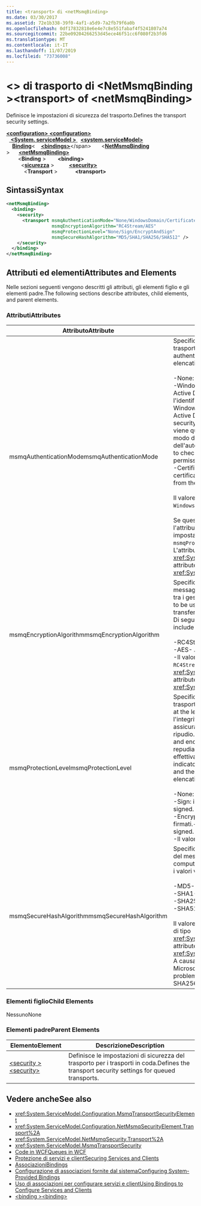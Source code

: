 ```yaml
---
title: <transport> di <netMsmqBinding>
ms.date: 03/30/2017
ms.assetid: 72e1b338-39f0-4af1-a5d9-7a2fb79f6a0b
ms.openlocfilehash: 0df17832818e6e4e7c8e551fabaf4f5241807a74
ms.sourcegitcommit: 22be09204266253d45ece46f51cc6f080f2b3fd6
ms.translationtype: MT
ms.contentlocale: it-IT
ms.lasthandoff: 11/07/2019
ms.locfileid: "73736008"
---
```

# <a name="transport-of-netmsmqbinding"></a><span data-ttu-id="d76b9-102">\<> di trasporto di \<NetMsmqBinding ></span><span class="sxs-lookup"><span data-stu-id="d76b9-102">\<transport> of \<netMsmqBinding></span></span>
<span data-ttu-id="d76b9-103">Definisce le impostazioni di sicurezza del trasporto.</span><span class="sxs-lookup"><span data-stu-id="d76b9-103">Defines the transport security settings.</span></span>  
  
<span data-ttu-id="d76b9-104">[ **\<configuration>** ](../configuration-element.md)</span><span class="sxs-lookup"><span data-stu-id="d76b9-104">[**\<configuration>**](../configuration-element.md)</span></span>\
<span data-ttu-id="d76b9-105">&nbsp;&nbsp;[ **\<System. serviceModel >** ](system-servicemodel.md)</span><span class="sxs-lookup"><span data-stu-id="d76b9-105">&nbsp;&nbsp;[**\<system.serviceModel>**](system-servicemodel.md)</span></span>\
<span data-ttu-id="d76b9-106">&nbsp;&nbsp;&nbsp;&nbsp;[**Binding**](bindings.md)\<</span><span class="sxs-lookup"><span data-stu-id="d76b9-106">&nbsp;&nbsp;&nbsp;&nbsp;[**\<bindings>**](bindings.md)\</span></span>
<span data-ttu-id="d76b9-107">&nbsp;&nbsp;&nbsp;&nbsp;&nbsp;&nbsp;\<[**NetMsmqBinding**](netmsmqbinding.md) ></span><span class="sxs-lookup"><span data-stu-id="d76b9-107">&nbsp;&nbsp;&nbsp;&nbsp;&nbsp;&nbsp;[**\<netMsmqBinding>**](netmsmqbinding.md)</span></span>\
<span data-ttu-id="d76b9-108">&nbsp;&nbsp;&nbsp;&nbsp;&nbsp;&nbsp;&nbsp;&nbsp;\<**Binding** ></span><span class="sxs-lookup"><span data-stu-id="d76b9-108">&nbsp;&nbsp;&nbsp;&nbsp;&nbsp;&nbsp;&nbsp;&nbsp;**\<binding>**</span></span>\
<span data-ttu-id="d76b9-109">&nbsp;&nbsp;&nbsp;&nbsp;&nbsp;&nbsp;&nbsp;&nbsp;&nbsp;&nbsp;\<[**sicurezza**](security-of-netmsmqbinding.md) ></span><span class="sxs-lookup"><span data-stu-id="d76b9-109">&nbsp;&nbsp;&nbsp;&nbsp;&nbsp;&nbsp;&nbsp;&nbsp;&nbsp;&nbsp;[**\<security>**](security-of-netmsmqbinding.md)</span></span>\
<span data-ttu-id="d76b9-110">&nbsp;&nbsp;&nbsp;&nbsp;&nbsp;&nbsp;&nbsp;&nbsp;&nbsp;&nbsp;&nbsp;&nbsp;\<**Transport** ></span><span class="sxs-lookup"><span data-stu-id="d76b9-110">&nbsp;&nbsp;&nbsp;&nbsp;&nbsp;&nbsp;&nbsp;&nbsp;&nbsp;&nbsp;&nbsp;&nbsp;**\<transport>**</span></span>  
  
## <a name="syntax"></a><span data-ttu-id="d76b9-111">Sintassi</span><span class="sxs-lookup"><span data-stu-id="d76b9-111">Syntax</span></span>  
  
```xml  
<netMsmqBinding>
  <binding>
    <security>
      <transport msmqAuthenticationMode="None/WindowsDomain/Certificate"
                 msmqEncryptionAlgorithm="RC4Stream/AES"
                 msmqProtectionLevel="None/Sign/EncryptAndSign"
                 msmqSecureHashAlgorithm="MD5/SHA1/SHA256/SHA512" />
    </security>
  </binding>
</netMsmqBinding>
```  
  
## <a name="attributes-and-elements"></a><span data-ttu-id="d76b9-112">Attributi ed elementi</span><span class="sxs-lookup"><span data-stu-id="d76b9-112">Attributes and Elements</span></span>  
 <span data-ttu-id="d76b9-113">Nelle sezioni seguenti vengono descritti gli attributi, gli elementi figlio e gli elementi padre.</span><span class="sxs-lookup"><span data-stu-id="d76b9-113">The following sections describe attributes, child elements, and parent elements.</span></span>  
  
### <a name="attributes"></a><span data-ttu-id="d76b9-114">Attributi</span><span class="sxs-lookup"><span data-stu-id="d76b9-114">Attributes</span></span>  
  
|<span data-ttu-id="d76b9-115">Attributo</span><span class="sxs-lookup"><span data-stu-id="d76b9-115">Attribute</span></span>|<span data-ttu-id="d76b9-116">Descrizione</span><span class="sxs-lookup"><span data-stu-id="d76b9-116">Description</span></span>|  
|---------------|-----------------|  
|<span data-ttu-id="d76b9-117">msmqAuthenticationMode</span><span class="sxs-lookup"><span data-stu-id="d76b9-117">msmqAuthenticationMode</span></span>|<span data-ttu-id="d76b9-118">Specifica come deve essere autenticato il messaggio dal trasporto MSMQ.</span><span class="sxs-lookup"><span data-stu-id="d76b9-118">Specifies how the message must be authenticated by the MSMQ transport.</span></span> <span data-ttu-id="d76b9-119">Di seguito vengono elencati i valori validi:</span><span class="sxs-lookup"><span data-stu-id="d76b9-119">Valid values include the following:</span></span><br /><br /> <span data-ttu-id="d76b9-120">-None: nessuna autenticazione.</span><span class="sxs-lookup"><span data-stu-id="d76b9-120">-   None: No authentication.</span></span><br /><span data-ttu-id="d76b9-121">-WindowsDomain: il meccanismo di autenticazione usa Active Directory per recuperare il certificato X. 509 per l'identificatore di sicurezza associato al messaggio.</span><span class="sxs-lookup"><span data-stu-id="d76b9-121">-   WindowsDomain: The authentication mechanism uses Active Directory to retrieve the X.509 certificate for the security identifier associated with the message.</span></span> <span data-ttu-id="d76b9-122">Questo viene quindi utilizzo per controllare l'ACL della coda in modo da garantire che l'utente disponga dell'autorizzazione per scrivere sulla coda.</span><span class="sxs-lookup"><span data-stu-id="d76b9-122">This is then used to check the ACL of the queue to ensure the user has write permission for the queue.</span></span><br /><span data-ttu-id="d76b9-123">-Certificate: il canale Recupera il certificato dall'archivio certificati.</span><span class="sxs-lookup"><span data-stu-id="d76b9-123">-   Certificate: The channel retrieves the certificate from the certificate store.</span></span><br /><br /> <span data-ttu-id="d76b9-124">Il valore predefinito è `WindowsDomain`.</span><span class="sxs-lookup"><span data-stu-id="d76b9-124">The default is `WindowsDomain`.</span></span><br /><br /> <span data-ttu-id="d76b9-125">Se questo attributo viene impostato su `None`, anche l'attributo dell'attributo `msmqProtectionLevel` deve essere impostato su `None`.</span><span class="sxs-lookup"><span data-stu-id="d76b9-125">If this attribute is set to `None`, the `msmqProtectionLevel` attribute must also be set to `None`.</span></span> <span data-ttu-id="d76b9-126">L'attributo è di tipo <xref:System.ServiceModel.MsmqAuthenticationMode>.</span><span class="sxs-lookup"><span data-stu-id="d76b9-126">This attribute is of type <xref:System.ServiceModel.MsmqAuthenticationMode></span></span>|  
|<span data-ttu-id="d76b9-127">msmqEncryptionAlgorithm</span><span class="sxs-lookup"><span data-stu-id="d76b9-127">msmqEncryptionAlgorithm</span></span>|<span data-ttu-id="d76b9-128">Specifica l'algoritmo da usare per la crittografia del messaggio in transito durante il trasferimento dei messaggi tra i gestori della coda dei messaggi.</span><span class="sxs-lookup"><span data-stu-id="d76b9-128">Specifies the algorithm to be used for message encryption on the wire when transferring messages between message queue managers.</span></span> <span data-ttu-id="d76b9-129">Di seguito vengono elencati i valori validi:</span><span class="sxs-lookup"><span data-stu-id="d76b9-129">Valid values include the following:</span></span><br /><br /> <span data-ttu-id="d76b9-130">-RC4Stream</span><span class="sxs-lookup"><span data-stu-id="d76b9-130">-   RC4Stream</span></span><br /><span data-ttu-id="d76b9-131">-AES</span><span class="sxs-lookup"><span data-stu-id="d76b9-131">-   AES</span></span><br /><span data-ttu-id="d76b9-132">-Il valore predefinito è `RC4Stream`.</span><span class="sxs-lookup"><span data-stu-id="d76b9-132">-   The default value is `RC4Stream`.</span></span> <span data-ttu-id="d76b9-133">L'attributo è di tipo <xref:System.ServiceModel.MsmqEncryptionAlgorithm>.</span><span class="sxs-lookup"><span data-stu-id="d76b9-133">This attribute is of type <xref:System.ServiceModel.MsmqEncryptionAlgorithm>.</span></span>|  
|<span data-ttu-id="d76b9-134">msmqProtectionLevel</span><span class="sxs-lookup"><span data-stu-id="d76b9-134">msmqProtectionLevel</span></span>|<span data-ttu-id="d76b9-135">Specifica il metodo di sicurezza dei messaggi al livello del trasporto MSMQ.</span><span class="sxs-lookup"><span data-stu-id="d76b9-135">Specifies the way messages are secured at the level of the MSMQ transport.</span></span> <span data-ttu-id="d76b9-136">La crittografia assicura l'integrità del messaggio, mentre la firma e la crittografa assicurano l'integrità del messaggio e il non ripudio.</span><span class="sxs-lookup"><span data-stu-id="d76b9-136">Encryption ensures message integrity, while sign and encrypt ensures both message integrity and non-repudiation.</span></span> <span data-ttu-id="d76b9-137">Ciò significa che il messaggio proviene effettivamente dal mittente e il mittente è quello indicato.</span><span class="sxs-lookup"><span data-stu-id="d76b9-137">That is, the message indeed came from the sender and the sender is who he says he is.</span></span> <span data-ttu-id="d76b9-138">Di seguito vengono elencati i valori validi:</span><span class="sxs-lookup"><span data-stu-id="d76b9-138">Valid values include the following:</span></span><br /><br /> <span data-ttu-id="d76b9-139">-None: nessuna protezione.</span><span class="sxs-lookup"><span data-stu-id="d76b9-139">-   None: No protection.</span></span><br /><span data-ttu-id="d76b9-140">-Sign: i messaggi sono firmati.</span><span class="sxs-lookup"><span data-stu-id="d76b9-140">-   Sign: Messages are signed.</span></span><br /><span data-ttu-id="d76b9-141">-EncryptAndSign: i messaggi vengono crittografati e firmati.</span><span class="sxs-lookup"><span data-stu-id="d76b9-141">-   EncryptAndSign: Messages are encrypted and signed.</span></span><br /><span data-ttu-id="d76b9-142">-Il valore predefinito è `Sign`.</span><span class="sxs-lookup"><span data-stu-id="d76b9-142">-   The default is `Sign`.</span></span>|  
|<span data-ttu-id="d76b9-143">msmqSecureHashAlgorithm</span><span class="sxs-lookup"><span data-stu-id="d76b9-143">msmqSecureHashAlgorithm</span></span>|<span data-ttu-id="d76b9-144">Specifica l'algoritmo hash da usare per il calcolo del digest del messaggio.</span><span class="sxs-lookup"><span data-stu-id="d76b9-144">Specifies the hash algorithm to be used for computing the message digest.</span></span> <span data-ttu-id="d76b9-145">Di seguito vengono elencati i valori validi:</span><span class="sxs-lookup"><span data-stu-id="d76b9-145">Valid values include the following:</span></span><br /><br /> <span data-ttu-id="d76b9-146">-MD5</span><span class="sxs-lookup"><span data-stu-id="d76b9-146">-   MD5</span></span><br /><span data-ttu-id="d76b9-147">-SHA1</span><span class="sxs-lookup"><span data-stu-id="d76b9-147">-   SHA1</span></span><br /><span data-ttu-id="d76b9-148">-SHA256</span><span class="sxs-lookup"><span data-stu-id="d76b9-148">-   SHA256</span></span><br /><span data-ttu-id="d76b9-149">-SHA512</span><span class="sxs-lookup"><span data-stu-id="d76b9-149">-   SHA512</span></span><br /><br /> <span data-ttu-id="d76b9-150">Il valore predefinito è `SHA1`.</span><span class="sxs-lookup"><span data-stu-id="d76b9-150">The default is `SHA1`.</span></span> <span data-ttu-id="d76b9-151">L'attributo è di tipo <xref:System.ServiceModel.MsmqSecureHashAlgorithm>.</span><span class="sxs-lookup"><span data-stu-id="d76b9-151">This attribute is of type <xref:System.ServiceModel.MsmqSecureHashAlgorithm>.</span></span><br><span data-ttu-id="d76b9-152">A causa di problemi di collisione con MD5 e SHA1, Microsoft consiglia di SHA256 o meglio.</span><span class="sxs-lookup"><span data-stu-id="d76b9-152">Due to collision problems with MD5 and SHA1, Microsoft recommends SHA256 or better.</span></span>|  
  
### <a name="child-elements"></a><span data-ttu-id="d76b9-153">Elementi figlio</span><span class="sxs-lookup"><span data-stu-id="d76b9-153">Child Elements</span></span>  
 <span data-ttu-id="d76b9-154">Nessuno</span><span class="sxs-lookup"><span data-stu-id="d76b9-154">None</span></span>  
  
### <a name="parent-elements"></a><span data-ttu-id="d76b9-155">Elementi padre</span><span class="sxs-lookup"><span data-stu-id="d76b9-155">Parent Elements</span></span>  
  
|<span data-ttu-id="d76b9-156">Elemento</span><span class="sxs-lookup"><span data-stu-id="d76b9-156">Element</span></span>|<span data-ttu-id="d76b9-157">Descrizione</span><span class="sxs-lookup"><span data-stu-id="d76b9-157">Description</span></span>|  
|-------------|-----------------|  
|[<span data-ttu-id="d76b9-158">\<security ></span><span class="sxs-lookup"><span data-stu-id="d76b9-158">\<security></span></span>](security-of-netmsmqbinding.md)|<span data-ttu-id="d76b9-159">Definisce le impostazioni di sicurezza del trasporto per i trasporti in coda.</span><span class="sxs-lookup"><span data-stu-id="d76b9-159">Defines the transport security settings for queued transports.</span></span>|  
  
## <a name="see-also"></a><span data-ttu-id="d76b9-160">Vedere anche</span><span class="sxs-lookup"><span data-stu-id="d76b9-160">See also</span></span>

- <xref:System.ServiceModel.Configuration.MsmqTransportSecurityElement>
- <xref:System.ServiceModel.Configuration.NetMsmqSecurityElement.Transport%2A>
- <xref:System.ServiceModel.NetMsmqSecurity.Transport%2A>
- <xref:System.ServiceModel.MsmqTransportSecurity>
- [<span data-ttu-id="d76b9-161">Code in WCF</span><span class="sxs-lookup"><span data-stu-id="d76b9-161">Queues in WCF</span></span>](../../../wcf/feature-details/queues-in-wcf.md)
- [<span data-ttu-id="d76b9-162">Protezione di servizi e client</span><span class="sxs-lookup"><span data-stu-id="d76b9-162">Securing Services and Clients</span></span>](../../../wcf/feature-details/securing-services-and-clients.md)
- [<span data-ttu-id="d76b9-163">Associazioni</span><span class="sxs-lookup"><span data-stu-id="d76b9-163">Bindings</span></span>](../../../wcf/bindings.md)
- [<span data-ttu-id="d76b9-164">Configurazione di associazioni fornite dal sistema</span><span class="sxs-lookup"><span data-stu-id="d76b9-164">Configuring System-Provided Bindings</span></span>](../../../wcf/feature-details/configuring-system-provided-bindings.md)
- [<span data-ttu-id="d76b9-165">Uso di associazioni per configurare servizi e client</span><span class="sxs-lookup"><span data-stu-id="d76b9-165">Using Bindings to Configure Services and Clients</span></span>](../../../wcf/using-bindings-to-configure-services-and-clients.md)
- [<span data-ttu-id="d76b9-166">\<binding ></span><span class="sxs-lookup"><span data-stu-id="d76b9-166">\<binding></span></span>](bindings.md)
